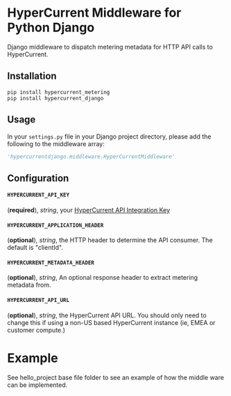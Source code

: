 # HyperCurrent Middleware for Python Django

Django middleware to dispatch metering metadata for HTTP API calls to HyperCurrent.


## Installation

```shell
pip install hypercurrent_metering
pip install hypercurrent_django
```

## Usage

In your `settings.py` file in your Django project directory, 
please add the following to the middleware array:

```python
'hypercurrentdjango.middleware.HyperCurrentMiddleware'
```

## Configuration

#### __`HYPERCURRENT_API_KEY`__
(__required__), _string_, 
your [HyperCurrent API Integration Key](https://docs.hypercurrent.io/user-guide/manage/external-configurations/api-integration-keys)

#### __`HYPERCURRENT_APPLICATION_HEADER`__
(__optional__), _string_, the HTTP header to determine the API consumer.
The default is "clientId".

#### __`HYPERCURRENT_METADATA_HEADER`__
(__optional__), _string_, An optional response header to extract metering metadata from.


#### __`HYPERCURRENT_API_URL`__
(__optional__), _string_, the HyperCurrent API URL. 
You should only need to change this if using a 
non-US based HyperCurrent instance (ie, EMEA or customer compute.)


# Example
See hello_project base file folder to see an example of how the middle ware can be implemented.
